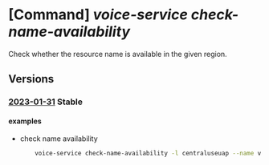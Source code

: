 # [Command] _voice-service check-name-availability_

Check whether the resource name is available in the given region.

## Versions

### [2023-01-31](/Resources/mgmt-plane/L3N1YnNjcmlwdGlvbnMve30vcHJvdmlkZXJzL21pY3Jvc29mdC52b2ljZXNlcnZpY2VzL2xvY2F0aW9ucy97fS9jaGVja25hbWVhdmFpbGFiaWxpdHk=/2023-01-31.xml) **Stable**

<!-- mgmt-plane /subscriptions/{}/providers/microsoft.voiceservices/locations/{}/checknameavailability 2023-01-31 -->

#### examples

- check name availability
    ```bash
        voice-service check-name-availability -l centraluseuap --name voicenametest --type microsoft.voiceservices/communicationsgateways/testlines
    ```
